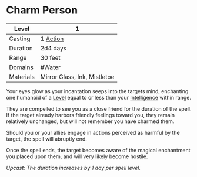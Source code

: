 # Charm Person

| Level     | 1                                                  |
| --------- | -------------------------------------------------- |
| Casting   | 1 [Action](../../../../Game%20Procedures/Action.md) |
| Duration  | 2d4 days                                           |
| Range     | 30 feet                                            |
| Domains   | #Water                                             |
| Materials | Mirror Glass, Ink, Mistletoe                       |

Your eyes glow as your incantation seeps into the targets mind, enchanting one humanoid of a [Level](../../../../Player%20Characters/Derived%20Statistics/Level.md) equal to or less than your [Intelligence](../../../../Player%20Characters/Chosen%20Statistics/Intelligence.md) within range.

They are compelled to see you as a close friend for the duration of the spell. If the target already harbors friendly feelings toward you, they remain relatively unchanged, but will not remember you have charmed them. 

Should you or your allies engage in actions perceived as harmful by the target, the spell will abruptly end. 

Once the spell ends, the target becomes aware of the magical enchantment you placed upon them, and will very likely become hostile.

*Upcast: The duration increases by 1 day per spell level.*